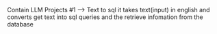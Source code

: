 Contain LLM Projects
#1 --> Text to sql 
      it takes text(input) in english and converts get text into sql queries and the retrieve infomation from the database
